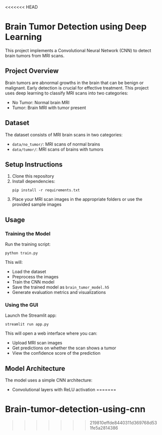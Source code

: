 <<<<<<< HEAD
# Brain Tumor Detection using Deep Learning

This project implements a Convolutional Neural Network (CNN) to detect brain tumors from MRI scans.

## Project Overview

Brain tumors are abnormal growths in the brain that can be benign or malignant. Early detection is crucial for effective treatment. This project uses deep learning to classify MRI scans into two categories:
- No Tumor: Normal brain MRI
- Tumor: Brain MRI with tumor present

## Dataset

The dataset consists of MRI brain scans in two categories:
- `data/no_tumor/`: MRI scans of normal brains
- `data/tumor/`: MRI scans of brains with tumors

## Setup Instructions

1. Clone this repository
2. Install dependencies:
   ```
   pip install -r requirements.txt
   ```
3. Place your MRI scan images in the appropriate folders or use the provided sample images

## Usage

### Training the Model

Run the training script:
```
python train.py
```

This will:
- Load the dataset
- Preprocess the images
- Train the CNN model
- Save the trained model as `brain_tumor_model.h5`
- Generate evaluation metrics and visualizations

### Using the GUI

Launch the Streamlit app:
```
streamlit run app.py
```

This will open a web interface where you can:
- Upload MRI scan images
- Get predictions on whether the scan shows a tumor
- View the confidence score of the prediction

## Model Architecture

The model uses a simple CNN architecture:
- Convolutional layers with ReLU activation
=======
# Brain-tumor-detection-using-cnn
>>>>>>> 219810effde8440311d369768d531fe5a2814386
